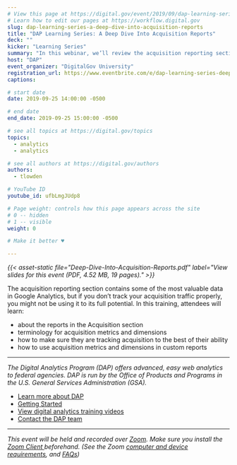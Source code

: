 ```yaml
---
# View this page at https://digital.gov/event/2019/09/dap-learning-series-a-deep-dive
# Learn how to edit our pages at https://workflow.digital.gov
slug: dap-learning-series-a-deep-dive-into-acquisition-reports
title: "DAP Learning Series: A Deep Dive Into Acquisition Reports"
deck: ""
kicker: "Learning Series"
summary: "In this webinar, we’ll review the acquisition reporting section in-depth, and discuss usefulness of reports and where there may be gaps in data."
host: "DAP"
event_organizer: "DigitalGov University"
registration_url: https://www.eventbrite.com/e/dap-learning-series-deep-dive-acquisition-reports-registration-59347581213
captions: 

# start date
date: 2019-09-25 14:00:00 -0500

# end date
end_date: 2019-09-25 15:00:00 -0500

# see all topics at https://digital.gov/topics
topics: 
  - analytics
  - analytics

# see all authors at https://digital.gov/authors
authors: 
  - tlowden

# YouTube ID
youtube_id: ufbLmgJUdp8

# Page weight: controls how this page appears across the site
# 0 -- hidden
# 1 -- visible
weight: 0

# Make it better ♥

---
```


_{{< asset-static file="Deep-Dive-Into-Acquisition-Reports.pdf" label="View slides for this event (PDF, 4.52 MB, 19 pages)." >}}_

The acquisition reporting section contains some of the most valuable data in Google Analytics, but if you don’t track your acquisition traffic properly, you might not be using it to its full potential. In this training, attendees will learn:

- about the reports in the Acquisition section
- terminology for acquisition metrics and dimensions
- how to make sure they are tracking acquisition to the best of their ability
- how to use acquisition metrics and dimensions in custom reports

---

_The Digital Analytics Program (DAP) offers advanced, easy web analytics to federal agencies. DAP is run by the Office of Products and Programs in the U.S. General Services Administration (GSA)._

- [Learn more about DAP](https://www.digitalgov.gov/services/dap/)
- [Getting Started](https://github.com/digital-analytics-program/gov-wide-code)
- [View digital analytics training videos](https://www.youtube.com/playlist?list=PLd9b-GuOJ3nFwlyvLFUtmDpYFKezhot8P)
- [Contact the DAP team](mailto:dap@support.digitalgov.gov)

---

_This event will be held and recorded over [Zoom](https://www.zoom.us/). Make sure you install the [Zoom Client ](https://zoom.us/download#client&#95;4meeting) beforehand. (See the Zoom [computer and device requirements](https://support.zoom.us/hc/en-us/articles/201362023-System-Requirements-for-PC-Mac-and-Linux), and [FAQs](https://support.zoom.us/hc/en-us/sections/200277708-Frequently-Asked-Questions))_
